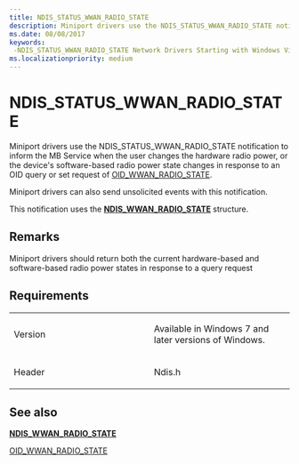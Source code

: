 ```yaml
---
title: NDIS_STATUS_WWAN_RADIO_STATE
description: Miniport drivers use the NDIS_STATUS_WWAN_RADIO_STATE notification to inform the MB Service when the user changes the hardware radio power, or the device's software-based radio power state changes in response to an OID query or set request of OID_WWAN_RADIO_STATE. Miniport drivers can also send unsolicited events with this notification.This notification uses the NDIS_WWAN_RADIO_STATE structure.
ms.date: 08/08/2017
keywords: 
 -NDIS_STATUS_WWAN_RADIO_STATE Network Drivers Starting with Windows Vista
ms.localizationpriority: medium
---
```


# NDIS\_STATUS\_WWAN\_RADIO\_STATE


Miniport drivers use the NDIS\_STATUS\_WWAN\_RADIO\_STATE notification to inform the MB Service when the user changes the hardware radio power, or the device's software-based radio power state changes in response to an OID query or set request of [OID\_WWAN\_RADIO\_STATE](oid-wwan-radio-state.md).

Miniport drivers can also send unsolicited events with this notification.

This notification uses the [**NDIS\_WWAN\_RADIO\_STATE**](/windows-hardware/drivers/ddi/ndiswwan/ns-ndiswwan-_ndis_wwan_radio_state) structure.

## Remarks

Miniport drivers should return both the current hardware-based and software-based radio power states in response to a query request

## Requirements

<table>
<colgroup>
<col width="50%" />
<col width="50%" />
</colgroup>
<tbody>
<tr class="odd">
<td><p>Version</p></td>
<td><p>Available in Windows 7 and later versions of Windows.</p></td>
</tr>
<tr class="even">
<td><p>Header</p></td>
<td>Ndis.h</td>
</tr>
</tbody>
</table>

## See also


[**NDIS\_WWAN\_RADIO\_STATE**](/windows-hardware/drivers/ddi/ndiswwan/ns-ndiswwan-_ndis_wwan_radio_state)

[OID\_WWAN\_RADIO\_STATE](oid-wwan-radio-state.md)

 

